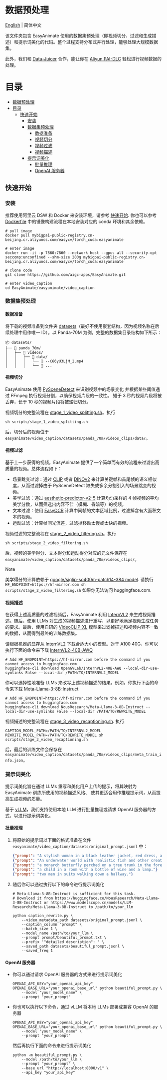 # 数据预处理
[English](./README.md) | 简体中文

该文件夹包含 EasyAnimate 使用的数据集预处理（即视频切分、过滤和生成描述）和提示词美化的代码。整个过程支持分布式并行处理，能够处理大规模数据集。

此外，我们和 [Data-Juicer](https://github.com/modelscope/data-juicer/blob/main/docs/DJ_SORA.md) 合作，能让你在 [Aliyun PAI-DLC](https://help.aliyun.com/zh/pai/user-guide/video-preprocessing/) 轻松进行视频数据的处理。

# 目录
- [数据预处理](#数据预处理)
- [目录](#目录)
  - [快速开始](#快速开始)
    - [安装](#安装)
    - [数据集预处理](#数据集预处理)
      - [数据准备](#数据准备)
      - [视频切分](#视频切分)
      - [视频过滤](#视频过滤)
      - [视频描述](#视频描述)
    - [提示词美化](#提示词美化)
      - [批量推理](#批量推理)
      - [OpenAI 服务器](#openai-服务器)


## 快速开始
### 安装
推荐使用阿里云 DSW 和 Docker 来安装环境，请参考 [快速开始](../../README_zh-CN.md#1-云使用-aliyundswdocker). 你也可以参考 [Dockerfile](../../Dockerfile.ds) 中的镜像构建流程在本地安装对应的 conda 环境和其余依赖。

```shell
# pull image
docker pull mybigpai-public-registry.cn-beijing.cr.aliyuncs.com/easycv/torch_cuda:easyanimate

# enter image
docker run -it -p 7860:7860 --network host --gpus all --security-opt seccomp:unconfined --shm-size 200g mybigpai-public-registry.cn-beijing.cr.aliyuncs.com/easycv/torch_cuda:easyanimate

# clone code
git clone https://github.com/aigc-apps/EasyAnimate.git

# enter video_caption
cd EasyAnimate/easyanimate/video_caption
```

### 数据集预处理
#### 数据准备
将下载的视频准备到文件夹 [datasets](./datasets/)（最好不使用嵌套结构，因为视频名称在后续处理中用作唯一 ID）。以 Panda-70M 为例，完整的数据集目录结构如下所示：
```
📦 datasets/
├── 📂 panda_70m/
│   ├── 📂 videos/
│   │   ├── 📂 data/
│   │   │   └── 📄 --C66yU3LjM_2.mp4
│   │   │   └── 📄 ...
```

#### 视频切分
EasyAnimate 使用 [PySceneDetect](https://github.com/Breakthrough/PySceneDetect) 来识别视频中的场景变化
并根据某些阈值通过 FFmpeg 执行视频分割，以确保视频片段的一致性。
短于 3 秒的视频片段将被丢弃，长于 10 秒的视频片段将被递归切分。

视频切分的完整流程在 [stage_1_video_splitting.sh](./scripts/stage_1_video_splitting.sh)。执行
```shell
sh scripts/stage_1_video_splitting.sh
```
后，切分后的视频位于 `easyanimate/video_caption/datasets/panda_70m/videos_clips/data/`。

#### 视频过滤
基于上一步获得的视频，EasyAnimate 提供了一个简单而有效的流程来过滤出高质量的视频。总体流程如下：

- 场景跳变过滤：通过 [CLIP](https://github.com/openai/CLIP) 或者 [DINOv2](https://github.com/facebookresearch/dinov2) 来计算关键帧和首尾帧的语义相似度，从而过滤掉由于 PySceneDetect 缺失或多余分割引入的场景跳变的视频。
- 美学过滤：通过 [aesthetic-predictor-v2-5](https://github.com/discus0434/aesthetic-predictor-v2-5) 计算均匀采样的 4 帧视频的平均美学分数，从而筛选出内容不佳（模糊、昏暗等）的视频。
- 文本过滤：使用 [EasyOCR](https://github.com/JaidedAI/EasyOCR) 计算中间帧的文本区域比例，过滤掉含有大面积文本的视频。
- 运动过滤：计算帧间光流差，过滤掉移动太慢或太快的视频。

视频过滤的完整流程在 [stage_2_video_filtering.sh](./scripts/stage_2_video_filtering.sh)。执行
```shell
sh scripts/stage_2_video_filtering.sh
```
后，视频的美学得分、文本得分和运动得分对应的元文件保存在 `easyanimate/video_caption/datasets/panda_70m/videos_clips/`。

> [!NOTE]
> 美学得分的计算依赖于 [google/siglip-so400m-patch14-384 model](https://huggingface.co/google/siglip-so400m-patch14-384).
请执行 `HF_ENDPOINT=https://hf-mirror.com sh scripts/stage_2_video_filtering.sh` 如果你无法访问 huggingface.com.

#### 视频描述
在获得上述高质量的过滤视频后，EasyAnimate 利用 [InternVL2](https://internvl.readthedocs.io/en/latest/internvl2.0/introduction.html) 来生成视频描述。随后，使用 LLMs 对生成的视频描述进行重写，以更好地满足视频生成任务的要求。最后，使用自研的 [VideoCLIP-XL](https://arxiv.org/abs/2410.00741) 模型来过滤掉描述和视频内容不一致的数据，从而得到最终的训练数据集。

请根据机器的显存从 [InternVL2](https://huggingface.co/collections/OpenGVLab/internvl-20-667d3961ab5eb12c7ed1463e) 下载合适大小的模型。对于 A100 40G，你可以执行下面的命令来下载 [InternVL2-40B-AWQ](https://huggingface.co/OpenGVLab/InternVL2-40B-AWQ)
```shell
# Add HF_ENDPOINT=https://hf-mirror.com before the command if you cannot access to huggingface.com
huggingface-cli download OpenGVLab/InternVL2-40B-AWQ --local-dir-use-symlinks False --local-dir /PATH/TO/INTERNVL2_MODEL
```

你可以选择性地准备 LLMs 来改写上述视频描述的结果。例如，你执行下面的命令来下载 [Meta-Llama-3-8B-Instruct](https://huggingface.co/NousResearch/Meta-Llama-3-8B-Instruct)
```shell
# Add HF_ENDPOINT=https://hf-mirror.com before the command if you cannot access to huggingface.com
huggingface-cli download NousResearch/Meta-Llama-3-8B-Instruct --local-dir-use-symlinks False --local-dir /PATH/TO/REWRITE_MODEL
```

视频描述的完整流程在 [stage_3_video_recaptioning.sh](./scripts/stage_3_video_recaptioning.sh).
执行
```shell
CAPTION_MODEL_PATH=/PATH/TO/INTERNVL2_MODEL REWRITE_MODEL_PATH=/PATH/TO/REWRITE_MODEL sh scripts/stage_3_video_recaptioning.sh
```
后，最后的训练文件会保存在 `easyanimate/video_caption/datasets/panda_70m/videos_clips/meta_train_info.json`。

### 提示词美化
提示词美化旨在通过 LLMs 重写和美化用户上传的提示，将其映射为 EasyAnimate 训练所使用的视频描述风格、
使其更适合用作推理提示词，从而提高生成视频的质量。

基于 [vLLM](https://github.com/vllm-project/vllm)，我们支持使用本地 LLM 进行批量推理或请求 OpenAI 服务器的方式，以进行提示词美化。

#### 批量推理
1. 将原始的提示词以下面的格式准备在文件 `easyanimate/video_caption/datasets/original_prompt.jsonl` 中：
    ```json
    {"prompt": "A stylish woman in a black leather jacket, red dress, and boots walks confidently down a damp Tokyo street."}
    {"prompt": "An underwater world with realistic fish and other creatures of the sea."}
    {"prompt": "a monarch butterfly perched on a tree trunk in the forest."}
    {"prompt": "a child in a room with a bottle of wine and a lamp."}
    {"prompt": "two men in suits walking down a hallway."}
    ```

2. 随后你可以通过执行以下的命令进行提示词美化
    ```shell
    # Meta-Llama-3-8B-Instruct is sufficient for this task.
    # Download it from https://huggingface.co/NousResearch/Meta-Llama-3-8B-Instruct or https://www.modelscope.cn/models/LLM-Research/Meta-Llama-3-8B-Instruct to /path/to/your_llm

    python caption_rewrite.py \
        --video_metadata_path datasets/original_prompt.jsonl \
        --caption_column "prompt" \
        --batch_size 1 \
        --model_name /path/to/your_llm \
        --prompt prompt/beautiful_prompt.txt \
        --prefix '"detailed description": ' \
        --saved_path datasets/beautiful_prompt.jsonl \
        --saved_freq 1
    ```

#### OpenAI 服务器
+ 你可以通过请求 OpenAI 服务器的方式来进行提示词美化
    ```shell
    OPENAI_API_KEY="your_openai_api_key" OPENAI_BASE_URL="your_openai_base_url" python beautiful_prompt.py \
        --model "your_model_name" \
        --prompt "your_prompt"
    ```

+ 你也可以执行以下命令，通过 vLLM 将本地 LLMs 部署成兼容 OpenAI 的服务器
    ```shell
    OPENAI_API_KEY="your_openai_api_key" OPENAI_BASE_URL="your_openai_base_url" python beautiful_prompt.py \
        --model "your_model_name" \
        --prompt "your_prompt"
    ```

    然后再执行下面的命令来进行提示词美化
    ```shell
    python -m beautiful_prompt.py \
        --model /path/to/your_llm \
        --prompt "your_prompt" \
        --base_url "http://localhost:8000/v1" \
        --api_key "your_api_key"
    ```